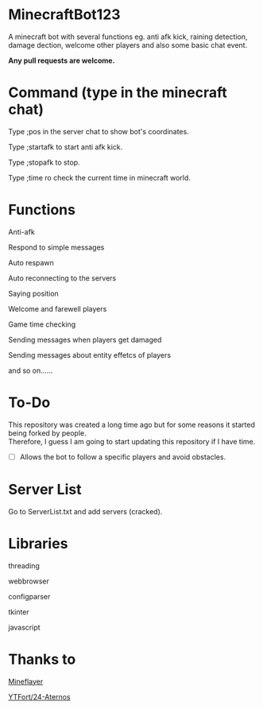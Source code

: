 # MinecraftBot123
A minecraft bot with several functions eg. anti afk kick, raining detection, damage dection, welcome other players and also some basic chat event.

**Any pull requests are welcome.**

# Command (type in the minecraft chat)
Type ;pos in the server chat to show bot's coordinates.   
  
Type ;startafk to start anti afk kick.    
  
Type ;stopafk to stop.    
  
Type ;time ro check the current time in minecraft world.    

# Functions
Anti-afk    
    
Respond to simple messages    
    
Auto respawn    
    
Auto reconnecting to the servers    
    
Saying position   
    
Welcome and farewell players    
    
Game time checking    
    
Sending messages when players get damaged   
    
Sending messages about entity effetcs of players    
    
and so on......

# To-Do
This repository was created a long time ago but for some reasons it started being forked by people.  
Therefore, I guess I am going to start updating this repository if I have time.  

 - [ ] Allows the bot to follow a specific players and avoid obstacles.  

# Server List 
Go to ServerList.txt and add servers (cracked).

# Libraries
threading   
    
webbrowser    
    
configparser    
    
tkinter   
    
javascript    
    

# Thanks to
[Mineflayer](https://mineflayer.prismarine.js.org) 
  
[YTFort/24-Aternos](https://github.com/YTFort/24-Aternos/)
